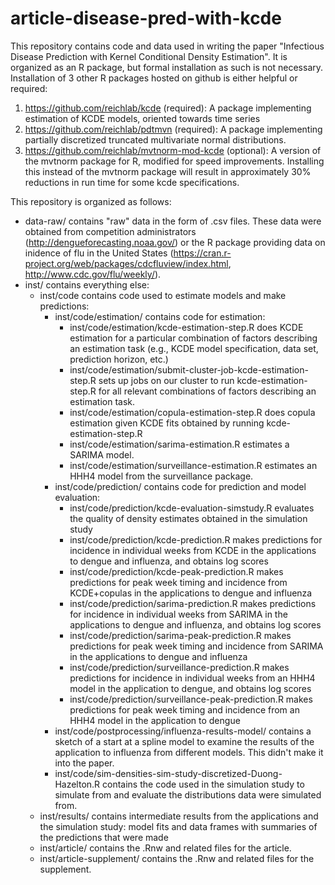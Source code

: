 # article-disease-pred-with-kcde

This repository contains code and data used in writing the paper "Infectious Disease Prediction with Kernel Conditional Density Estimation". It is organized as an R package, but formal installation as such is not necessary. Installation of 3 other R packages hosted on github is either helpful or required:

1. https://github.com/reichlab/kcde (required): A package implementing estimation of KCDE models, oriented towards time series
2. https://github.com/reichlab/pdtmvn (required): A package implementing partially discretized truncated multivariate normal distributions.
3. https://github.com/reichlab/mvtnorm-mod-kcde (optional): A version of the mvtnorm package for R, modified for speed improvements. Installing this instead of the mvtnorm package will result in approximately 30% reductions in run time for some kcde specifications.

This repository is organized as follows:
* data-raw/ contains "raw" data in the form of .csv files. These data were obtained from competition administrators (http://dengueforecasting.noaa.gov/) or the R package providing data on inidence of flu in the United States (https://cran.r-project.org/web/packages/cdcfluview/index.html, http://www.cdc.gov/flu/weekly/).
* inst/ contains everything else:
    * inst/code contains code used to estimate models and make predictions:
        * inst/code/estimation/ contains code for estimation:
            * inst/code/estimation/kcde-estimation-step.R does KCDE estimation for a particular combination of factors describing an estimation task (e.g., KCDE model specification, data set, prediction horizon, etc.)
            * inst/code/estimation/submit-cluster-job-kcde-estimation-step.R sets up jobs on our cluster to run kcde-estimation-step.R for all relevant combinations of factors describing an estimation task.
            * inst/code/estimation/copula-estimation-step.R does copula estimation given KCDE fits obtained by running kcde-estimation-step.R
            * inst/code/estimation/sarima-estimation.R estimates a SARIMA model.
            * inst/code/estimation/surveillance-estimation.R estimates an HHH4 model from the surveillance package.
        * inst/code/prediction/ contains code for prediction and model evaluation:
            * inst/code/prediction/kcde-evaluation-simstudy.R evaluates the quality of density estimates obtained in the simulation study
            * inst/code/prediction/kcde-prediction.R makes predictions for incidence in individual weeks from KCDE in the applications to dengue and influenza, and obtains log scores
            * inst/code/prediction/kcde-peak-prediction.R makes predictions for peak week timing and incidence from KCDE+copulas in the applications to dengue and influenza
            * inst/code/prediction/sarima-prediction.R makes predictions for incidence in individual weeks from SARIMA in the applications to dengue and influenza, and obtains log scores
            * inst/code/prediction/sarima-peak-prediction.R makes predictions for peak week timing and incidence from SARIMA in the applications to dengue and influenza
            * inst/code/prediction/surveillance-prediction.R makes predictions for incidence in individual weeks from an HHH4 model in the application to dengue, and obtains log scores
            * inst/code/prediction/surveillance-peak-prediction.R makes predictions for peak week timing and incidence from an HHH4 model in the application to dengue
        * inst/code/postprocessing/influenza-results-model/ contains a sketch of a start at a spline model to examine the results of the application to influenza from different models. This didn't make it into the paper.
        * inst/code/sim-densities-sim-study-discretized-Duong-Hazelton.R contains the code used in the simulation study to simulate from and evaluate the distributions data were simulated from.
    * inst/results/ contains intermediate results from the applications and the simulation study: model fits and data frames with summaries of the predictions that were made
    * inst/article/ contains the .Rnw and related files for the article.
    * inst/article-supplement/ contains the .Rnw and related files for the supplement.
